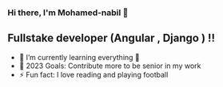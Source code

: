 ### Hi there, I'm Mohamed-nabil 👋


## Fullstake developer  (Angular , Django ) !!

- 🌱 I’m currently learning everything 🤣
- 🥅 2023 Goals: Contribute more to be senior in my work 
- ⚡ Fun fact: I love reading and playing football
